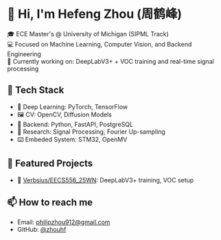 # 👋 Hi, I'm Hefeng Zhou (周鹤峰)

🎓 ECE Master's @ University of Michigan (SIPML Track)  
💻 Focused on Machine Learning, Computer Vision, and Backend Engineering  
🚀 Currently working on: DeepLabV3+ + VOC training and real-time signal processing

## 🔧 Tech Stack
- 🧠 Deep Learning: PyTorch, TensorFlow
- 🖼️ CV: OpenCV, Diffusion Models
- 🐍 Backend: Python, FastAPI, PostgreSQL
- 🔬 Research: Signal Processing, Fourier Up-sampling
- ⌨️ Embeded System: STM32, OpenMV

## 📌 Featured Projects
- 🔗 [Verbsius/EECS556_25WN](https://github.com/Verbsius/EECS556_25WN): DeepLabV3+ training, VOC setup

## 📫 How to reach me
- Email: philipzhou912@gmail.com
- GitHub: [@zhouhf](https://github.com/zhouhf)

